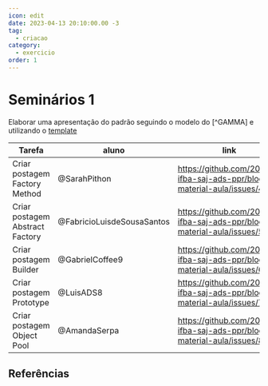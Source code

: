 ```yaml
---
icon: edit
date: 2023-04-13 20:10:00.00 -3
tag:
  - criacao
category:
  - exercicio
order: 1
---
```


# Seminários 1

Elaborar uma apresentação do padrão seguindo o modelo do [^GAMMA] e utilizando o [template](../XX_Modelo.md)  

| Tarefa                          | aluno                      | link                                                                  |
| ------------------------------- | -------------------------- | --------------------------------------------------------------------- |
| Criar postagem Factory Method   | @SarahPithon               | https://github.com/20231-ifba-saj-ads-ppr/blog-material-aula/issues/4 |
| Criar postagem Abstract Factory | @FabricioLuisdeSousaSantos | https://github.com/20231-ifba-saj-ads-ppr/blog-material-aula/issues/5 |
| Criar postagem Builder          | @GabrielCoffee9            | https://github.com/20231-ifba-saj-ads-ppr/blog-material-aula/issues/6 |
| Criar postagem Prototype        | @LuisADS8                  | https://github.com/20231-ifba-saj-ads-ppr/blog-material-aula/issues/7 |
| Criar postagem Object Pool      | @AmandaSerpa               | https://github.com/20231-ifba-saj-ads-ppr/blog-material-aula/issues/8 |
## Referências

<!-- @include: ../../bib/bib.md -->